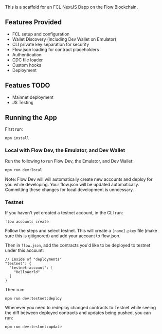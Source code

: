 This is a scaffold for an FCL NextJS Dapp on the Flow Blockchain.

## Features Provided

- FCL setup and configuration
- Wallet Discovery (including Dev Wallet on Emulator)
- CLI private key separation for security
- Flow.json loading for contract placeholders
- Authentication
- CDC file loader
- Custom hooks
- Deployment 

## Featues TODO

- Mainnet deployment
- JS Testing

## Running the App

First run:

```
npm install
```

### Local with Flow Dev, the Emulator, and Dev Wallet

Run the following to run Flow Dev, the Emulator, and Dev Wallet:

```bash
npm run dev:local
```

Note: Flow Dev will will automatically create new accounts and deploy for you while developing. Your flow.json will be updated automatically. Committing these changes for local development is unncessary.

### Testnet

If you haven't yet created a testnet account, in the CLI run:

```
flow accounts create
```

Follow the steps and select testnet. This will create a `[name].pkey` file (make sure this is gitignored) and add your account to flow.json.

Then in `flow.json`, add the contracts you'd like to be deployed to testnet under this account:

```
// Inside of "deployments"
"testnet": {
  "testnet-account": [
    "HelloWorld"
  ]
}
```

Then run:

```
npm run dev:testnet:deploy
``` 

Whenever you need to redeploy changed contracts to Testnet while seeing the diff between deployed contracts and updates being pushed, you can run:

```
npm run dev:testnet:update
```